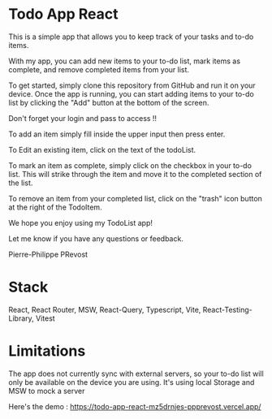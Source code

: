# Todo App React

This is a simple app that allows you to keep track of your tasks and to-do items. 

With my app, you can add new items to your to-do list, mark items as complete, and remove completed items from your list.

To get started, simply clone this repository from GitHub and run it on your device. Once the app is running, you can start adding items to your to-do list by clicking the "Add" button at the bottom of the screen. 

Don't forget your login and pass to access !! 

To add an item simply fill inside the upper input then press enter. 

To Edit an existing item, click on the text of the todoList.

To mark an item as complete, simply click on the checkbox in your to-do list. This will strike through the item and move it to the completed section of the list.

To remove an item from your completed list, click on the "trash" icon button at the right of the TodoItem.

We hope you enjoy using my TodoList app! 

Let me know if you have any questions or feedback.

Pierre-Philippe PRevost

# Stack

React,
React Router,
MSW,
React-Query,
Typescript,
Vite,
React-Testing-Library,
Vitest

# Limitations
The app does not currently sync with external servers, so your to-do list will only be available on the device you are using. It's using local Storage and MSW to mock a server

Here's the demo : 
https://todo-app-react-mz5drnjes-ppprevost.vercel.app/
